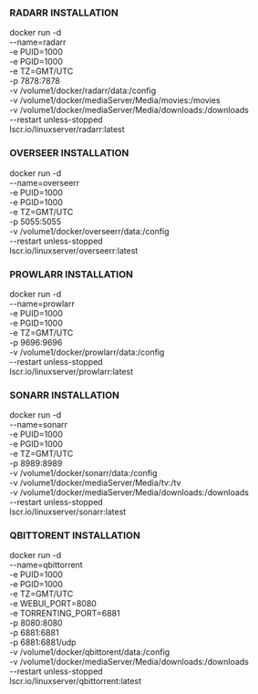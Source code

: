 
### RADARR INSTALLATION
docker run -d \
  --name=radarr \
  -e PUID=1000 \
  -e PGID=1000 \
  -e TZ=GMT/UTC \
  -p 7878:7878 \
  -v /volume1/docker/radarr/data:/config \
  -v /volume1/docker/mediaServer/Media/movies:/movies \
  -v /volume1/docker/mediaServer/Media/downloads:/downloads \
  --restart unless-stopped \
  lscr.io/linuxserver/radarr:latest

### OVERSEER INSTALLATION
docker run -d \
  --name=overseerr \
  -e PUID=1000 \
  -e PGID=1000 \
  -e TZ=GMT/UTC \
  -p 5055:5055 \
  -v /volume1/docker/overseerr/data:/config \
  --restart unless-stopped \
  lscr.io/linuxserver/overseerr:latest

### PROWLARR INSTALLATION
docker run -d \
  --name=prowlarr \
  -e PUID=1000 \
  -e PGID=1000 \
  -e TZ=GMT/UTC \
  -p 9696:9696 \
  -v /volume1/docker/prowlarr/data:/config \
  --restart unless-stopped \
  lscr.io/linuxserver/prowlarr:latest


### SONARR INSTALLATION
docker run -d \
  --name=sonarr \
  -e PUID=1000 \
  -e PGID=1000 \
  -e TZ=GMT/UTC \
  -p 8989:8989 \
  -v /volume1/docker/sonarr/data:/config \
  -v /volume1/docker/mediaServer/Media/tv:/tv \
  -v /volume1/docker/mediaServer/Media/downloads:/downloads \
  --restart unless-stopped \
  lscr.io/linuxserver/sonarr:latest


### QBITTORENT INSTALLATION
docker run -d \
  --name=qbittorrent \
  -e PUID=1000 \
  -e PGID=1000 \
  -e TZ=GMT/UTC \
  -e WEBUI_PORT=8080 \
  -e TORRENTING_PORT=6881 \
  -p 8080:8080 \
  -p 6881:6881 \
  -p 6881:6881/udp \
  -v /volume1/docker/qbittorent/data:/config \
  -v /volume1/docker/mediaServer/Media/downloads:/downloads \
  --restart unless-stopped \
  lscr.io/linuxserver/qbittorrent:latest